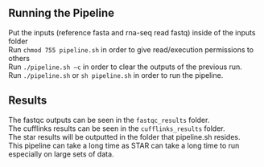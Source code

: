 ## Running the Pipeline
Put the inputs (reference fasta and rna-seq read fastq) inside of the inputs folder  
Run `chmod 755 pipeline.sh` in order to give read/execution permissions to others  
Run `./pipeline.sh –c` in order to clear the outputs of the previous run.  
Run `./pipeline.sh` or `sh pipeline.sh` in order to run the pipeline.  

## Results
The fastqc outputs can be seen in the `fastqc_results` folder.   
The cufflinks results can be seen in the `cufflinks_results` folder.  
The star results will be outputted in the folder that pipeline.sh resides.  
This pipeline can take a long time as STAR can take a long time to run especially on large sets of data.